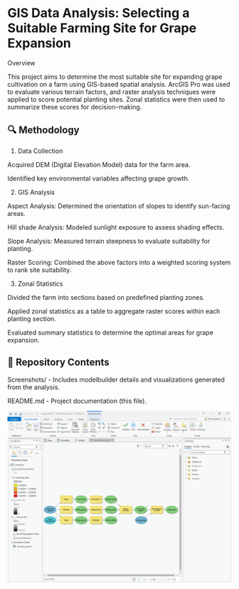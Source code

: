 # GIS Data Analysis: Selecting a Suitable Farming Site for Grape Expansion

Overview

This project aims to determine the most suitable site for expanding grape cultivation on a farm using GIS-based spatial analysis. ArcGIS Pro was used to evaluate various terrain factors, and raster analysis techniques were applied to score potential planting sites. Zonal statistics were then used to summarize these scores for decision-making.

## 🔍 Methodology

1. Data Collection

Acquired DEM (Digital Elevation Model) data for the farm area.

Identified key environmental variables affecting grape growth.

2. GIS Analysis

Aspect Analysis: Determined the orientation of slopes to identify sun-facing areas.

Hill shade Analysis: Modeled sunlight exposure to assess shading effects.

Slope Analysis: Measured terrain steepness to evaluate suitability for planting.

Raster Scoring: Combined the above factors into a weighted scoring system to rank site suitability.

3. Zonal Statistics

Divided the farm into sections based on predefined planting zones.

Applied zonal statistics as a table to aggregate raster scores within each planting section.

Evaluated summary statistics to determine the optimal areas for grape expansion.

## 📂 Repository Contents

Screenshots/ - Includes modelbuilder details and visualizations generated from the analysis.

README.md - Project documentation (this file).

![model-builder](Screenshots/modelbuilder.png)
